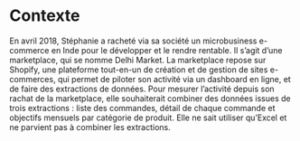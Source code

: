 # Contexte

En avril 2018, Stéphanie a racheté via sa société un microbusiness
e-commerce en Inde pour le développer et le rendre rentable. Il s’agit d’une
marketplace, qui se nomme Delhi Market. La marketplace repose sur Shopify,
une plateforme tout-en-un de création et de gestion de sites e-commerces,
qui permet de piloter son activité via un dashboard en ligne, et de faire des
extractions de données.
Pour mesurer l’activité depuis son rachat de la marketplace, elle souhaiterait
combiner des données issues de trois extractions : liste des commandes,
détail de chaque commande et objectifs mensuels par catégorie de produit.
Elle ne sait utiliser qu’Excel et ne parvient pas à combiner les extractions.
